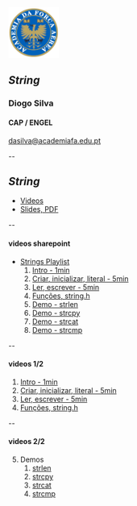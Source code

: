 <img src="img/afa.png" height="100">


## _String_

### Diogo Silva
####  CAP / ENGEL
dasilva@academiafa.edu.pt

<!-- .slide: data-background="Cornsilk" id="string" -->

--

## _String_


- [Videos](#/string_videos)
- [Slides, PDF](../pdf/07_strings.pptx.pdf)


--

<!-- .slide: id="string_videos"-->
#### videos sharepoint

- [Strings Playlist](https://academiafaedupt-my.sharepoint.com/:l:/g/personal/dasilva_academiafa_edu_pt/FBJsRtCra9VLhOai9SCIT-ABN-ml2vHugn2I5_Kpk5iS9Q?e=4h6s7m)
  1. [Intro - 1min](https://academiafaedupt.sharepoint.com/:v:/s/PROG2223Spring/EflKPccpx3ZGsIg_mdXQ9WgBNXK8todrctgeiIPzLTMQwQ?e=rnKyXM)
  2. [Criar, inicializar, literal - 5min](https://academiafaedupt.sharepoint.com/:v:/s/PROG2223Spring/Ed8UpvOvBqZKsBksYk8Jj1kBSqvIkrpLwa6dDwOflHSIKQ?e=HmaEq6)
  3. [Ler, escrever - 5min](https://academiafaedupt.sharepoint.com/:v:/s/PROG2223Spring/EazN3K3j0rxPr1jxJiNaWoYB442Juc2ydb1UzMdV_GO2zw?e=i319iJ)
  4. [Funções, string.h](https://academiafaedupt.sharepoint.com/:v:/s/PROG2223Spring/ERFd3N2aXi5EqJcMA3FZAwMBfrLIwlswJgiHFQOtiFY44w?e=3cRImV)
  5. [Demo - strlen](https://academiafaedupt.sharepoint.com/:v:/s/PROG2223Spring/Ed5di9hPiixAsB_j1Z9RTt4BFw0-6u5edBTQQY6UKb60vA?e=33hZ2K)
  6. [Demo - strcpy](https://academiafaedupt.sharepoint.com/:v:/s/PROG2223Spring/EWtON_ZHX8lBvLtzfNFGVRkB9yEM7yMCmXFdLF-eRiTHLg?e=AfjcRh)
  7. [Demo - strcat](https://academiafaedupt.sharepoint.com/:v:/s/PROG2223Spring/ETw_d7vexypGkvDlrXrn_IYBmK6s17uTdYXShxpBil7t4Q?e=IW4tEp)
  8. [Demo - strcmp](https://academiafaedupt.sharepoint.com/:v:/s/PROG2223Spring/EVdBbHGKHqFCuKrn_12u2-oBjj5Na_yVBPZb3sfyTpECvQ?e=iJfHwN)

--



#### videos 1/2
<!-- .slide: data-visibility="hidden"-->

1. [Intro - 1min](https://www.loom.com/share/052f8b6943a24194a8c230c1ee2b373e)
2. [Criar, inicializar, literal - 5min](https://www.loom.com/share/fa4721a776c3422b8a010c078c6feec9)
3. [Ler, escrever - 5min](https://www.loom.com/share/fa5d7352b0444e1485d71054e8f8d595)
4. [Funções, string.h](https://www.loom.com/share/71ce0707b88f4859bc68e64a3460db35)

--



#### videos 2/2
<!-- .slide: data-visibility="hidden"-->

5. Demos
   1. [strlen](https://www.loom.com/share/71db4a4008af4790b87e1e6968aa5bb2)
   2. [strcpy](https://www.loom.com/share/ee62ce4b631d498e83a8088b201f64fa)
   3. [strcat](https://www.loom.com/share/483befaa51ec4931b6e19752f084d678)
   4. [strcmp](https://www.loom.com/share/d70b512fa5f249efadd1c15c78c6044b)